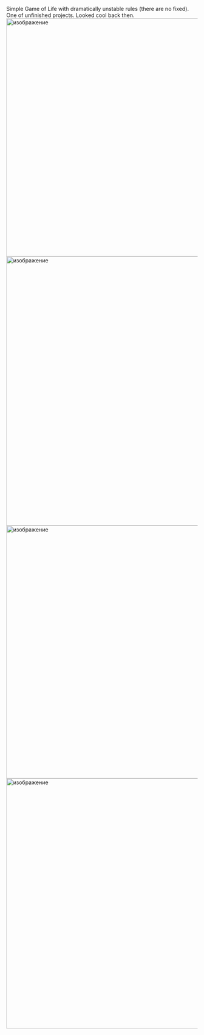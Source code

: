 Simple Game of Life with dramatically unstable rules (there are no fixed). One of unfinished projects. 
Looked cool back then.  
<img width="1047" height="627" alt="изображение" src="https://github.com/user-attachments/assets/94444781-9562-4ccd-9fa8-a6006e56e8d4" />
<img width="980" height="709" alt="изображение" src="https://github.com/user-attachments/assets/b2b8d878-6aff-406f-b805-abe7422ec905" />  
<img width="956" height="666" alt="изображение" src="https://github.com/user-attachments/assets/9336c487-df7d-4d1c-8c53-9a8755bf75f2" />  
<img width="956" height="659" alt="изображение" src="https://github.com/user-attachments/assets/f6eef0f4-2b56-45e1-813a-a01bf01335de" />



